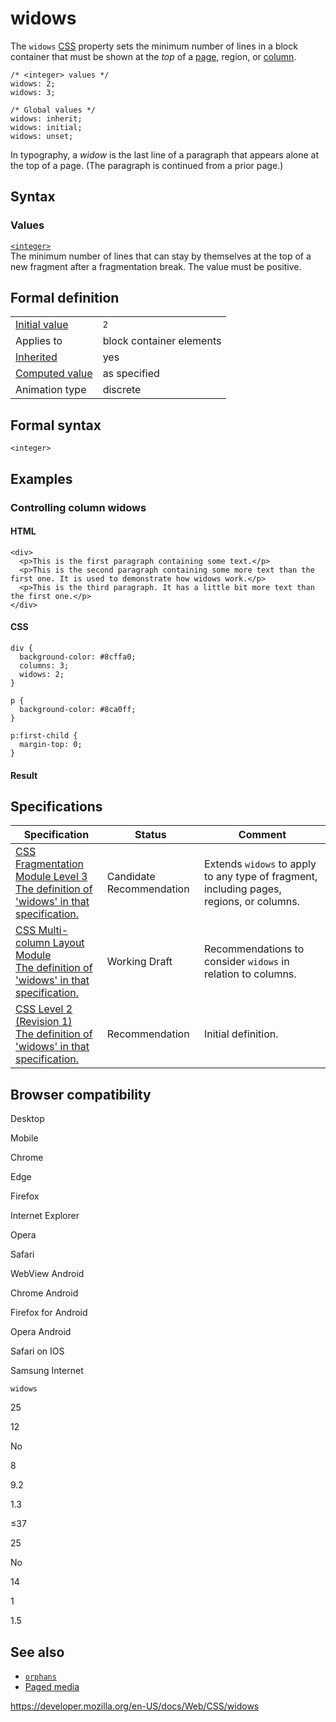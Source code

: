 # widows

The `widows` [CSS](https://developer.mozilla.org/en-US/docs/Web/CSS) property sets the minimum number of lines in a block container that must be shown at the _top_ of a [page](https://developer.mozilla.org/en-US/docs/Web/CSS/Paged_Media), region, or [column](css_columns).

    /* <integer> values */
    widows: 2;
    widows: 3;

    /* Global values */
    widows: inherit;
    widows: initial;
    widows: unset;

In typography, a _widow_ is the last line of a paragraph that appears alone at the top of a page. (The paragraph is continued from a prior page.)

## Syntax

### Values

[`<integer>`](integer)  
The minimum number of lines that can stay by themselves at the top of a new fragment after a fragmentation break. The value must be positive.

## Formal definition

<table><tbody><tr class="odd"><td><a href="initial_value">Initial value</a></td><td><code>2</code></td></tr><tr class="even"><td>Applies to</td><td>block container elements</td></tr><tr class="odd"><td><a href="inheritance">Inherited</a></td><td>yes</td></tr><tr class="even"><td><a href="computed_value">Computed value</a></td><td>as specified</td></tr><tr class="odd"><td>Animation type</td><td>discrete</td></tr></tbody></table>

## Formal syntax

    <integer>

## Examples

### Controlling column widows

#### HTML

    <div>
      <p>This is the first paragraph containing some text.</p>
      <p>This is the second paragraph containing some more text than the first one. It is used to demonstrate how widows work.</p>
      <p>This is the third paragraph. It has a little bit more text than the first one.</p>
    </div>

#### CSS

    div {
      background-color: #8cffa0;
      columns: 3;
      widows: 2;
    }

    p {
      background-color: #8ca0ff;
    }

    p:first-child {
      margin-top: 0;
    }

#### Result

## Specifications

<table><thead><tr class="header"><th>Specification</th><th>Status</th><th>Comment</th></tr></thead><tbody><tr class="odd"><td><a href="https://drafts.csswg.org/css-break-3/#widows-orphans">CSS Fragmentation Module Level 3<br />
<span class="small">The definition of 'widows' in that specification.</span></a></td><td><span class="spec-cr">Candidate Recommendation</span></td><td>Extends <code>widows</code> to apply to any type of fragment, including pages, regions, or columns.</td></tr><tr class="even"><td><a href="https://drafts.csswg.org/css-multicol-1/#filling-columns">CSS Multi-column Layout Module<br />
<span class="small">The definition of 'widows' in that specification.</span></a></td><td><span class="spec-wd">Working Draft</span></td><td>Recommendations to consider <code>widows</code> in relation to columns.</td></tr><tr class="odd"><td><a href="https://www.w3.org/TR/CSS2/page.html#break-inside">CSS Level 2 (Revision 1)<br />
<span class="small">The definition of 'widows' in that specification.</span></a></td><td><span class="spec-rec">Recommendation</span></td><td>Initial definition.</td></tr></tbody></table>

## Browser compatibility

Desktop

Mobile

Chrome

Edge

Firefox

Internet Explorer

Opera

Safari

WebView Android

Chrome Android

Firefox for Android

Opera Android

Safari on IOS

Samsung Internet

`widows`

25

12

No

8

9.2

1.3

≤37

25

No

14

1

1.5

## See also

- [`orphans`](orphans)
- [Paged media](https://developer.mozilla.org/en-US/docs/Web/CSS/Paged_Media)

<a href="https://developer.mozilla.org/en-US/docs/Web/CSS/widows" class="_attribution-link">https://developer.mozilla.org/en-US/docs/Web/CSS/widows</a>
